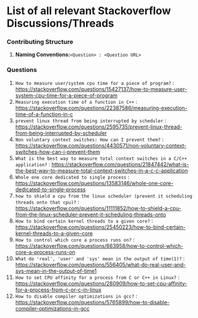 # List of all relevant Stackoverflow Discussions/Threads

### Contributing Structure
    
1. **Naming Conventions:**`<Question> : <Question URL>`

### Questions

1. `How to measure user/system cpu time for a piece of program?` : https://stackoverflow.com/questions/15427137/how-to-measure-user-system-cpu-time-for-a-piece-of-program
2. `Measuring execution time of a function in C++` : https://stackoverflow.com/questions/22387586/measuring-execution-time-of-a-function-in-c
3. `prevent linux thread from being interrupted by scheduler` : https://stackoverflow.com/questions/2595735/prevent-linux-thread-from-being-interrupted-by-scheduler
4. `Non voluntary context switches: How can I prevent them?` : https://stackoverflow.com/questions/4430571/non-voluntary-context-switches-how-can-i-prevent-them
5. `What is the best way to measure total context switches in a C/C++ application?` : https://stackoverflow.com/questions/21847442/what-is-the-best-way-to-measure-total-context-switches-in-a-c-c-application
6. `Whole one core dedicated to single process` : https://stackoverflow.com/questions/13583146/whole-one-core-dedicated-to-single-process
7. `how to shield a cpu from the linux scheduler (prevent it scheduling threads onto that cpu)?` : https://stackoverflow.com/questions/11111852/how-to-shield-a-cpu-from-the-linux-scheduler-prevent-it-scheduling-threads-onto
8. `How to bind certain kernel threads to a given core?` : https://stackoverflow.com/questions/25450223/how-to-bind-certain-kernel-threads-to-a-given-core
9. `How to control which core a process runs on?` : https://stackoverflow.com/questions/663958/how-to-control-which-core-a-process-runs-on
10. `What do 'real', 'user' and 'sys' mean in the output of time(1)?` : https://stackoverflow.com/questions/556405/what-do-real-user-and-sys-mean-in-the-output-of-time1
11. `How to set CPU affinity for a process from C or C++ in Linux?` : https://stackoverflow.com/questions/280909/how-to-set-cpu-affinity-for-a-process-from-c-or-c-in-linux
12. `How to disable compiler optimizations in gcc?` : https://stackoverflow.com/questions/5765899/how-to-disable-compiler-optimizations-in-gcc
